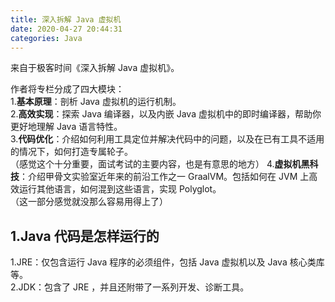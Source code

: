 ```yaml
---
title: 深入拆解 Java 虚拟机
date: 2020-04-27 20:44:31
categories: Java
---
```

来自于极客时间《深入拆解 Java 虚拟机》。

作者将专栏分成了四大模块：  
1.**基本原理**：剖析 Java 虚拟机的运行机制。  
2.**高效实现**：探索 Java 编译器，以及内嵌 Java 虚拟机中的即时编译器，帮助你更好地理解 Java 语言特性。  
3.**代码优化**：介绍如何利用工具定位并解决代码中的问题，以及在已有工具不适用的情况下，如何打造专属轮子。  
（感觉这个十分重要，面试考试的主要内容，也是有意思的地方）
4.**虚拟机黑科技**：介绍甲骨文实验室近年来的前沿工作之一 GraalVM。包括如何在 JVM 上高效运行其他语言，如何混到这些语言，实现 Polyglot。  
（这一部分感觉就没那么容易用得上了）

## 1.Java 代码是怎样运行的
1.JRE：仅包含运行 Java 程序的必须组件，包括 Java 虚拟机以及 Java 核心类库等。  
2.JDK：包含了 JRE ，并且还附带了一系列开发、诊断工具。  